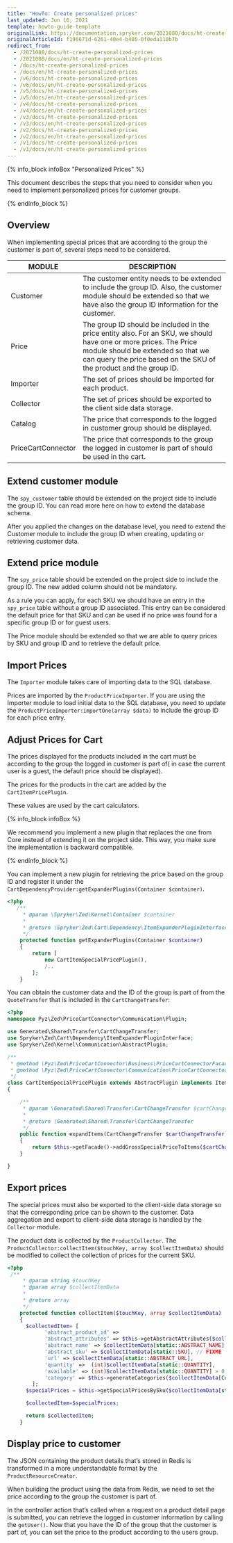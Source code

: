 ```yaml
---
title: "HowTo: Create personalized prices"
last_updated: Jun 16, 2021
template: howto-guide-template
originalLink: https://documentation.spryker.com/2021080/docs/ht-create-personalized-prices
originalArticleId: f196671d-6261-40e4-b405-0f0eda110b7b
redirect_from:
  - /2021080/docs/ht-create-personalized-prices
  - /2021080/docs/en/ht-create-personalized-prices
  - /docs/ht-create-personalized-prices
  - /docs/en/ht-create-personalized-prices
  - /v6/docs/ht-create-personalized-prices
  - /v6/docs/en/ht-create-personalized-prices
  - /v5/docs/ht-create-personalized-prices
  - /v5/docs/en/ht-create-personalized-prices
  - /v4/docs/ht-create-personalized-prices
  - /v4/docs/en/ht-create-personalized-prices
  - /v3/docs/ht-create-personalized-prices
  - /v3/docs/en/ht-create-personalized-prices
  - /v2/docs/ht-create-personalized-prices
  - /v2/docs/en/ht-create-personalized-prices
  - /v1/docs/ht-create-personalized-prices
  - /v1/docs/en/ht-create-personalized-prices
---
```


{% info_block infoBox "Personalized Prices" %}

This document describes the steps that you need to consider when you need to implement personalized prices for customer groups.

{% endinfo_block %}

## Overview

When implementing special prices that are according to the group the customer is part of, several steps need to be considered.

| MODULE | DESCRIPTION |
| --- | --- |
| Customer	 | The customer entity needs to be extended to include the group ID. Also, the customer module should be extended so that we have also the group ID information for the customer. |
| Price	 | The group ID should be included in the price entity also. For an SKU, we should have one or more prices. The Price module should be extended so that we can query the price based on the SKU of the product and the group ID. |
|Importer | The set of prices should be imported for each product. |
| Collector	 | The set of prices should be exported to the client side data storage. |
| Catalog | The price that corresponds to the logged in customer group should be displayed. |
| PriceCartConnector | The price that corresponds to the group the logged in customer is part of should be used in the cart. |

## Extend customer module

The `spy_customer` table should be extended on the project side to include the group ID. You can read more here on how to extend the database schema.

After you applied the changes on the database level, you need to extend the Customer module to include the group ID when creating, updating or retrieving customer data.

## Extend price module

The `spy_price` table should be extended on the project side to include the group ID. The new added column should not be mandatory.

As a rule you can apply, for each SKU we should have an entry in the `spy_price` table without a group ID associated. This entry can be considered the default price for that SKU and can be used if no price was found for a specific group ID or for guest users.

The Price  module should be extended so that we are able to query prices by SKU and group ID and to retrieve the default price.

## Import Prices

The `Importer` module takes care of importing data to the SQL database.

Prices are imported by the `ProductPriceImporter`. If you are using the Importer module to load initial data to the SQL database, you need to update the `ProductPriceImporter:importOne(array $data)` to include the group ID for each price entry.

## Adjust Prices for Cart

The prices displayed for the products included in the cart must be according to the group the logged in customer is part of( in case the current user is a guest, the default price should be displayed).

The prices for the products in the cart are added by the `CartItemPricePlugin`.

These values are used by the cart calculators.

{% info_block infoBox %}

We recommend you implement a new plugin that replaces the one from Core instead of extending it on the project side. This way, you make sure the implementation is backward compatible.

{% endinfo_block %}

You can implement a new plugin for retrieving the price based on the group ID and register it under the `CartDependencyProvider:getExpanderPlugins(Container $container)`.

```php
<?php
   /**
     * @param \Spryker\Zed\Kernel\Container $container
     *
     * @return \Spryker\Zed\Cart\Dependency\ItemExpanderPluginInterface[]
     */
    protected function getExpanderPlugins(Container $container)
    {
        return [
            new CartItemSpecialPricePlugin(),
            /..
        ];
    }
```

You can obtain the customer data and the ID of the group is part of from the `QuoteTransfer` that is included in the `CartChangeTransfer`:

```php
<?php
namespace Pyz\Zed\PriceCartConnector\Communication\Plugin;

use Generated\Shared\Transfer\CartChangeTransfer;
use Spryker\Zed\Cart\Dependency\ItemExpanderPluginInterface;
use Spryker\Zed\Kernel\Communication\AbstractPlugin;

/**
 * @method \Pyz\Zed\PriceCartConnector\Business\PriceCartConnectorFacade getFacade()
 * @method \Pyz\Zed\PriceCartConnector\Communication\PriceCartConnectorCommunicationFactory getFactory()
 */
class CartItemSpecialPricePlugin extends AbstractPlugin implements ItemExpanderPluginInterface
{

    /**
     * @param \Generated\Shared\Transfer\CartChangeTransfer $cartChangeTransfer
     *
     * @return \Generated\Shared\Transfer\CartChangeTransfer
     */
    public function expandItems(CartChangeTransfer $cartChangeTransfer)
    {
        return $this->getFacade()->addGrossSpecialPriceToItems($cartChangeTransfer);
    }

}
```

## Export prices
The special prices must also be exported to the client-side data storage so that the corresponding price can be shown to the customer. Data aggregation and export to client-side data storage is handled by the `Collector` module.

The product data is collected by the `ProductCollector`. The `ProductCollector:collectItem($touchKey, array $collectItemData)` should be modified to collect the collection of prices for the current SKU.

```php
<?php
 /**
     * @param string $touchKey
     * @param array $collectItemData
     *
     * @return array
     */
    protected function collectItem($touchKey, array $collectItemData)
    {
      $collectedItem= [
            'abstract_product_id' =>
            'abstract_attributes' => $this->getAbstractAttributes($collectItemData),
            'abstract_name' => $collectItemData[static::ABSTRACT_NAME],
            'abstract_sku' => $collectItemData[static::SKU], // FIXME
            'url' => $collectItemData[static::ABSTRACT_URL],
            'quantity' =>  (int)$collectItemData[static::QUANTITY],
            'available' => (int)$collectItemData[static::QUANTITY] > 0,
            'category' => $this->generateCategories($collectItemData[CollectorConfig::COLLECTOR_RESOURCE_ID]),
        ];
      $specialPrices = $this->getSpecialPricesBySku($collectItemData[static::ABSTRACT_SKU]),

      $collectedItem=$specialPrices;    

      return $collectedItem;
    }
```

## Display price to customer
The JSON containing the product details that’s stored in Redis is transformed in a more understandable format by the `ProductResourceCreator`.

When building the product using the data from Redis, we need to set the price according to the group the customer is part of.

In the controller action that’s called when a request on a product detail page is submitted, you can retrieve the logged in customer information by calling the `getUser()`. Now that you have the ID of the group that the customer is part of, you can set the price to the product according to the users group.
